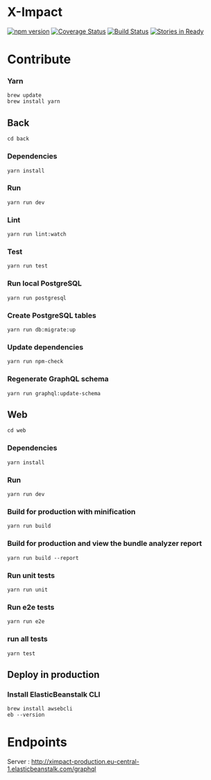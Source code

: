 # X-Impact

[![npm version](https://badge.fury.io/js/npm.svg)](https://badge.fury.io/js/npm) [![Coverage Status](https://coveralls.io/repos/github/xebia-france/ximpact/badge.svg?branch=master)](https://coveralls.io/github/xebia-france/ximpact?branch=master) [![Build Status](https://travis-ci.org/xebia-france/ximpact.svg?branch=master)](https://travis-ci.org/xebia-france/ximpact) [![Stories in Ready](https://badge.waffle.io/xebia-france/ximpact.png?label=ready&title=Ready)](http://waffle.io/xebia-france/ximpact)

# Contribute

### Yarn

```shell
brew update
brew install yarn
```

## Back

```shell
cd back
```

### Dependencies

```shell
yarn install
```

### Run

```shell
yarn run dev
```

### Lint

```shell
yarn run lint:watch
```

### Test

```shell
yarn run test
```

### Run local PostgreSQL

```shell
yarn run postgresql
```

### Create PostgreSQL tables

```shell
yarn run db:migrate:up
```

### Update dependencies

```shell
yarn run npm-check
```

### Regenerate GraphQL schema

```
yarn run graphql:update-schema
```

## Web

```shell
cd web
```

### Dependencies

```shell
yarn install
```

### Run

```shell
yarn run dev
```

### Build for production with minification

```shell
yarn run build
```

### Build for production and view the bundle analyzer report

```shell
yarn run build --report
```

### Run unit tests

```shell
yarn run unit
```

### Run e2e tests

```shell
yarn run e2e
```

### run all tests

```shell
yarn test
```

## Deploy in production

### Install ElasticBeanstalk CLI

```shell
brew install awsebcli
eb --version
```

# Endpoints

Server : http://ximpact-production.eu-central-1.elasticbeanstalk.com/graphql